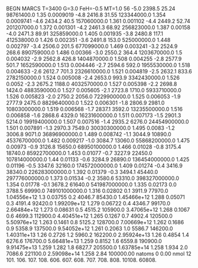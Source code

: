 BEGN
MARCS T=3400 G=3.0 FeH=-0.5 MT=1.0
                  56
-5.0 2398.5 25.24 98761400.0 1.35 0.0009019 
-4.8 2416.8 31.55 123344000.0 1.354 0.0009741 
-4.6 2434.2 40.5 157060000.0 1.361 0.001102 
-4.4 2449.2 52.74 201207000.0 1.372 0.001301 
-4.2 2461.3 68.92 256823000.0 1.387 0.00158 
-4.0 2471.3 89.91 325859000.0 1.405 0.001935 
-3.8 2480.8 117.1 412538000.0 1.426 0.002351 
-3.6 2491.8 153.0 525000000.0 1.448 0.002797 
-3.4 2506.0 201.5 677099000.0 1.469 0.003241 
-3.2 2524.9 268.6 890759000.0 1.486 0.00366 
-3.0 2550.2 364.4 1203670000.0 1.5 0.004032 
-2.9 2562.8 426.8 1404870000.0 1.508 0.004255 
-2.8 2577.9 501.7 1652590000.0 1.513 0.004446 
-2.7 2594.6 592.0 1955530000.0 1.518 0.004633 
-2.6 2612.7 701.3 2326610000.0 1.521 0.004819 
-2.5 2632.1 833.6 2782150000.0 1.524 0.005008 
-2.4 2653.0 993.9 3342430000.0 1.526 0.0052 
-2.3 2675.2 1188.0 4032570000.0 1.527 0.005398 
-2.2 2698.8 1424.0 4883590000.0 1.527 0.005605 
-2.1 2723.8 1710.0 5933710000.0 1.526 0.005823 
-2.0 2750.2 2056.0 7229900000.0 1.525 0.006053 
-1.9 2777.9 2475.0 8829640000.0 1.522 0.006301 
-1.8 2806.9 2981.0 10803000000.0 1.519 0.006568 
-1.7 2837.1 3592.0 13235500000.0 1.516 0.006858 
-1.6 2868.6 4329.0 16231600000.0 1.511 0.007173 
-1.5 2901.3 5214.0 19919400000.0 1.507 0.007516 
-1.4 2935.2 6276.0 24454900000.0 1.501 0.007891 
-1.3 2970.3 7549.0 30030300000.0 1.495 0.0083 
-1.2 3006.8 9071.0 36896900000.0 1.489 0.008742 
-1.1 3044.9 10890.0 45376700000.0 1.482 0.009217 
-1.0 3084.7 13060.0 55868200000.0 1.475 0.00973 
-0.9 3126.8 15650.0 68950100000.0 1.466 0.01028 
-0.8 3175.4 18740.0 85922700000.0 1.453 0.01077 
-0.7 3227.9 22450.0 107814000000.0 1.44 0.01133 
-0.6 3284.9 26890.0 136454000000.0 1.425 0.01196 
-0.5 3347.6 32160.0 174572000000.0 1.409 0.01274 
-0.4 3416.9 38340.0 226283000000.0 1.392 0.01379 
-0.3 3494.1 45440.0 297776000000.0 1.373 0.01534 
-0.2 3580.6 53310.0 398327000000.0 1.354 0.01778 
-0.1 3678.2 61640.0 541987000000.0 1.335 0.02173 
0.0 3788.5 69990.0 749101000000.0 1.316 0.02802 
0.1 3911.9 77970.0 1.04556e+12 1.3 0.03755 
0.2 4046.7 85430.0 1.45466e+12 1.288 0.05071 
0.3 4191.4 92420.0 1.99209e+12 1.279 0.06722 
0.4 4346.7 99170.0 2.66484e+12 1.273 0.08631 
0.5 4515.2 105900.0 3.47065e+12 1.268 0.1067 
0.6 4699.3 112900.0 4.40451e+12 1.265 0.1267 
0.7 4902.4 120500.0 5.50976e+12 1.263 0.1461 
0.8 5125.2 128700.0 7.00669e+12 1.262 0.1686 
0.9 5358.9 137500.0 9.54052e+12 1.261 0.2063 
1.0 5586.7 146200.0 1.40311e+13 1.26 0.2726 
1.2 5960.2 162200.0 2.95924e+13 1.26 0.4854 
1.4 6276.6 176700.0 5.66481e+13 1.259 0.8152 
1.6 6559.8 190900.0 9.91475e+13 1.259 1.282 
1.8 6827.7 205500.0 1.63785e+14 1.258 1.934 
2.0 7086.6 221100.0 2.59098e+14 1.258 2.84 
100000.00
natoms              0      0.00
nmol          12
          101.         106.       107.      108.         606.        607.        608.
          707.         708.       808.    10108.       60808.
